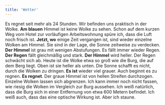 ```yaml
---
title: 'Wetter'
---
```


Es regnet seit mehr als 24 Stunden. Wir befinden uns praktisch in der Wolke.
**Am blauen** Himmel ist keine Wolke zu sehen. Schon auf dem kurzen Weg vom Hotel zur vorläufigen Arbeitswohnung spüre ich, dass die Luft noch frisch ist.   **Jetzt, wo** einige Zeit vergangen ist, sind wieder einzelne Wolken am Himmel. Sie sind in der Lage, die Sonne zeitweise zu verdecken.   **Der Himmel** ist grau mit wenigen Abstufungen. Es fällt immer wieder Regen.   **Der Regen** fällt gleichmäßig und stark.   **Der Himmel** wird heller. Der Regen schwächt sich ab. Heute ist die Wolke etwa so groß wie die Burg, die auf dem Berg liegt. Oben ist sie heller als unten. Die Sonne schafft es nicht, durch die Wolken zu dringen.    **Es ist** wieder viel grauer. Auch beginnt es zu regnen.    **Es regnet**. Der graue Himmel ist von hellen Streifen durchzogen. Einzelne Wolken lassen sich abgrenzen. Ich kann immer noch nicht fassen, wie riesig die Wolken im Vergleich zur Burg aussehen. Ich weiß natürlich, dass die Burg sich in einer Entfernung von etwa 600 Metern befindet. Ich weiß auch, dass das eine optische Wirkung ist. Aber ich staune.
